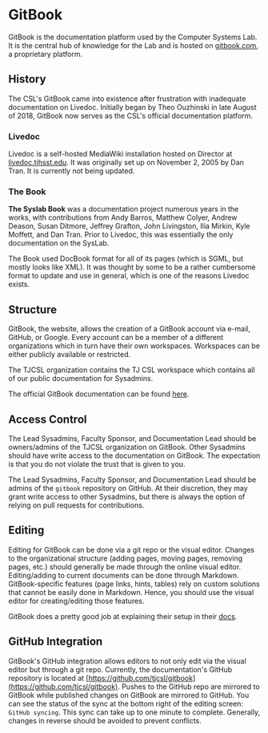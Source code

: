 # GitBook

GitBook is the documentation platform used by the Computer Systems Lab. It is the central hub of knowledge for the Lab and is hosted on [gitbook.com](https://gitbook.com), a proprietary platform.

## History

The CSL's GitBook came into existence after frustration with inadequate documentation on Livedoc. Initially began by Theo Ouzhinski in late August of 2018, GitBook now serves as the CSL's official documentation platform.

### Livedoc

Livedoc is a self-hosted MediaWiki installation hosted on Director at [livedoc.tjhsst.edu](https://livedoc.tjhsst.edu). It was originally set up on November 2, 2005 by Dan Tran. It is currently not being updated.

### The Book

**The Syslab Book** was a documentation project numerous years in the works, with contributions from Andy Barros, Matthew Colyer, Andrew Deason, Susan Ditmore, Jeffrey Grafton, John Livingston, Ilia Mirkin, Kyle Moffett, and Dan Tran. Prior to Livedoc, this was essentially the only documentation on the SysLab.

The Book used DocBook format for all of its pages \(which is SGML, but mostly looks like XML\). It was thought by some to be a rather cumbersome format to update and use in general, which is one of the reasons Livedoc exists.

## Structure

GitBook, the website, allows the creation of a GitBook account via e-mail, GitHub, or Google. Every account can be a member of a different organizations which in turn have their own workspaces. Workspaces can be either publicly available or restricted.

The TJCSL organization contains the TJ CSL workspace which contains all of our public documentation for Sysadmins.

The official GitBook documentation can be found [here](https://docs.gitbook.com/).

## Access Control

The Lead Sysadmins, Faculty Sponsor, and Documentation Lead should be owners/admins of the TJCSL organization on GitBook. Other Sysadmins should have write access to the documentation on GitBook. The expectation is that you do not violate the trust that is given to you.

The Lead Sysadmins, Faculty Sponsor, and Documentation Lead should be admins of the `gitbook` repository on GitHub.  At their discretion, they may grant write access to other Sysadmins, but there is always the option of relying on pull requests for contributions.

## Editing

Editing for GitBook can be done via a git repo or the visual editor.  Changes to the organizational structure \(adding pages, moving pages, removing pages, etc.\) should generally be made through the online visual editor.  Editing/adding to current documents can be done through Markdown.  GitBook-specific features \(page links, hints, tables\) rely on custom solutions that cannot be easily done in Markdown.  Hence, you should use the visual editor for creating/editing those features.

GitBook does a pretty good job at explaining their setup in their [docs](https://docs.gitbook.com).

## GitHub Integration

GitBook's GitHub integration allows editors to not only edit via the visual editor but through a git repo.  Currently, the documentation's GitHub repository is located at [https://github.com/tjcsl/gitbook](https://github.com/tjcsl/gitbook). Pushes to the GitHub repo are mirrored to GitBook while published changes on GitBook are mirrored to GitHub.  You can see the status of the sync at the bottom right of the editing screen: `GitHub syncing`.  This sync can take up to one minute to complete.  Generally, changes in reverse should be avoided to prevent conflicts.

